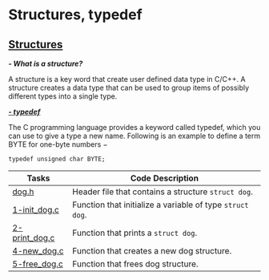# Structures, typedef

## [Structures](https://www.geeksforgeeks.org/structures-c/)

***- What is a structure?*** 

  A structure is a key word that create user defined data type in C/C++. A structure creates a data type that can be used to group items of possibly different types into a single type. 
 
 [***- typedef***](https://www.tutorialspoint.com/cprogramming/)

 The C programming language provides a keyword called typedef, which you can use to give a type a new name. Following is an example to define a term BYTE for one-byte numbers −

`typedef unsigned char BYTE;`


Tasks| Code Description
--- | ---
[dog.h](https://github.com/Tizihoxha/holbertonschool-low_level_programming/blob/main/structures_typedef/dog.h) | Header file that contains a structure `struct dog`.
[1-init_dog.c](https://github.com/Tizihoxha/holbertonschool-low_level_programming/blob/main/structures_typedef/1-init_dog.c) | Function that initialize a variable of type `struct dog`.
[2-print_dog.c](https://github.com/Tizihoxha/holbertonschool-low_level_programming/blob/main/structures_typedef/2-print_dog.c) | Function that prints a `struct dog`.
[4-new_dog.c](https://github.com/Tizihoxha/holbertonschool-low_level_programming/blob/main/structures_typedef/4-new_dog.c) | Function that creates a new dog structure.
[5-free_dog.c](https://github.com/Tizihoxha/holbertonschool-low_level_programming/blob/main/structures_typedef/5-free_dog.c) | Function that frees dog structure.

